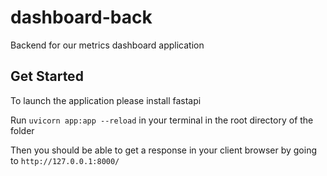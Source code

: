 # dashboard-back
Backend for our metrics dashboard application

## Get Started
To launch the application please install fastapi

Run `uvicorn app:app --reload` in your terminal in the root directory of the folder

Then you should be able to get a response in your client browser by going to `http://127.0.0.1:8000/`

